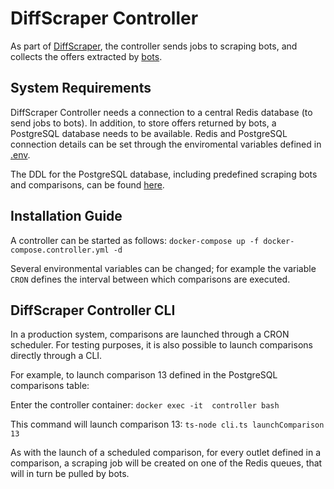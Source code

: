# DiffScraper Controller

As part of  [DiffScraper](https://github.com/godfriedmeesters/diffscraper "DiffScraper"), the controller sends jobs to scraping bots, and collects the offers extracted by [bots](https://github.com/godfriedmeesters/scraper "bots").

## System Requirements

DiffScraper Controller needs a connection to a central Redis database (to send jobs to bots).  In addition, to store offers returned by bots, a PostgreSQL database needs to be available.  Redis and PostgreSQL connection details can be set through the enviromental variables defined in [.env](https://github.com/godfriedmeesters/controller/blob/main/.env ".env"). 

The DDL for the PostgreSQL database, including predefined scraping bots and comparisons, can be found [here]( https://github.com/godfriedmeesters/controller/blob/main/config/PostgreSQL_Backup_20210826 "here"). 

## Installation Guide

A controller can be started as follows:
`docker-compose up -f docker-compose.controller.yml -d`

Several environmental variables can be changed; for example the variable `CRON` defines the interval between which comparisons are executed.  


## DiffScraper Controller CLI

In a production system, comparisons are launched through a CRON scheduler. For testing purposes, it is also possible to launch comparisons directly through a CLI. 

For example, to launch comparison 13 defined in the PostgreSQL comparisons table:

Enter  the controller container:
`docker exec -it  controller bash`

This command will launch comparison 13:
`ts-node cli.ts launchComparison 13`

As with the launch of a scheduled comparison, for every outlet defined in a comparison, a scraping job will be created on one of the Redis queues, that will in turn be pulled by bots.
